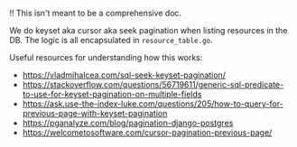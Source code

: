 !! This isn't meant to be a comprehensive doc.

We do keyset aka cursor aka seek pagination when listing resources in the DB. The logic is all encapsulated in `resource_table.go`.

Useful resources for understanding how this works:

* https://vladmihalcea.com/sql-seek-keyset-pagination/
* https://stackoverflow.com/questions/56719611/generic-sql-predicate-to-use-for-keyset-pagination-on-multiple-fields
* https://ask.use-the-index-luke.com/questions/205/how-to-query-for-previous-page-with-keyset-pagination
* https://pganalyze.com/blog/pagination-django-postgres
* https://welcometosoftware.com/cursor-pagination-previous-page/